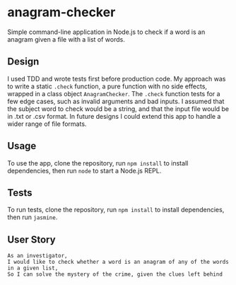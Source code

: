 # anagram-checker

Simple command-line application in Node.js to check if a word is an anagram given a file with a list of words.

## Design

I used TDD and wrote tests first before production code. My approach was to write a static `.check` function, a pure function with no side effects, wrapped in a class object `AnagramChecker`. The `.check` function tests for a few edge cases, such as invalid arguments and bad inputs. I assumed that the subject word to check would be a string, and that the input file would be in .txt or .csv format. In future designs I could extend this app to handle a wider range of file formats.

## Usage

To use the app, clone the repository, run `npm install` to install dependencies, then run `node` to start a Node.js REPL. 

## Tests

To run tests, clone the repository, run `npm install` to install dependencies, then run `jasmine`.

## User Story

```
As an investigator,
I would like to check whether a word is an anagram of any of the words in a given list,
So I can solve the mystery of the crime, given the clues left behind
```